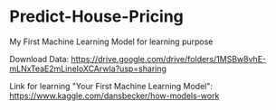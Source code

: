 # Predict-House-Pricing
My First Machine Learning Model for learning purpose

Download Data: https://drive.google.com/drive/folders/1MSBw8vhE-mLNxTeaE2mLineIoXCArwIa?usp=sharing

Link for learning "Your First Machine Learning Model": https://www.kaggle.com/dansbecker/how-models-work
